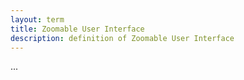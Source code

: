 ```yaml
---
layout: term
title: Zoomable User Interface
description: definition of Zoomable User Interface
---
```


...
